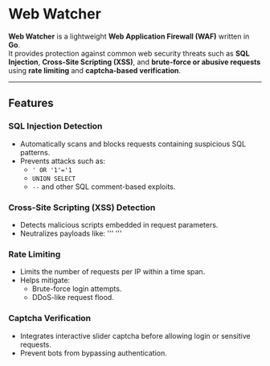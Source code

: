# Web Watcher

**Web Watcher** is a lightweight **Web Application Firewall (WAF)** written in **Go**.  
It provides protection against common web security threats such as **SQL Injection**, **Cross-Site Scripting (XSS)**, and **brute-force or abusive requests** using **rate limiting** and **captcha-based verification**.

---

## Features

### SQL Injection Detection
- Automatically scans and blocks requests containing suspicious SQL patterns.
- Prevents attacks such as:
  - `' OR '1'='1`
  - `UNION SELECT`
  - `--` and other SQL comment-based exploits.

### Cross-Site Scripting (XSS) Detection
- Detects malicious scripts embedded in request parameters.
- Neutralizes payloads like:
  '''
  <script>alert(1)</script>
  '''
### Rate Limiting 
- Limits the number of requests per IP within a time span.
- Helps mitigate: 
  - Brute-force login attempts.
  - DDoS-like request flood.
### Captcha Verification
- Integrates interactive slider captcha before allowing login or sensitive requests.
- Prevent bots from bypassing authentication.
